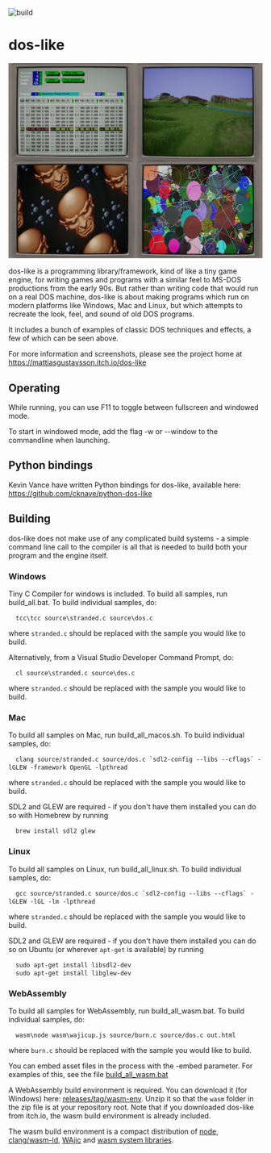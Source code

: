 ![build](https://github.com/mattiasgustavsson/dos-like/workflows/build/badge.svg)

# dos-like

![dos-like examples](dos-like.jpg)

dos-like is a programming library/framework, kind of like a tiny game engine, for writing games and programs
with a similar feel to MS-DOS productions from the early 90s. But rather than writing code that would run on
a real DOS machine, dos-like is about making programs which run on modern platforms like Windows, Mac and
Linux, but which attempts to recreate the look, feel, and sound of old DOS programs. 

It includes a bunch of examples of classic DOS techniques and effects, a few of which can be seen above.

For more information and screenshots, please see the project home at https://mattiasgustavsson.itch.io/dos-like


## Operating

While running, you can use F11 to toggle between fullscreen and windowed mode.

To start in windowed mode, add the flag -w or --window to the commandline when launching.


## Python bindings

Kevin Vance have written Python bindings for dos-like, available here: https://github.com/cknave/python-dos-like


## Building

dos-like does not make use of any complicated build systems - a simple command line call to the compiler is
all that is needed to build both your program and the engine itself.


### Windows

Tiny C Compiler for windows is included. To build all samples, run build_all.bat.
To build individual samples, do:
```
  tcc\tcc source\stranded.c source\dos.c
```  
where `stranded.c` should be replaced with the sample you would like to build.

Alternatively, from a Visual Studio Developer Command Prompt, do:
```
  cl source\stranded.c source\dos.c
```  
where `stranded.c` should be replaced with the sample you would like to build.


### Mac

To build all samples on Mac, run build_all_macos.sh.
To build individual samples, do:
```
  clang source/stranded.c source/dos.c `sdl2-config --libs --cflags` -lGLEW -framework OpenGL -lpthread
```
where `stranded.c` should be replaced with the sample you would like to build.

SDL2 and GLEW are required - if you don't have them installed you can do so with Homebrew by running
```
  brew install sdl2 glew  
```


### Linux

To build all samples on Linux, run build_all_linux.sh.
To build individual samples, do:
```
  gcc source/stranded.c source/dos.c `sdl2-config --libs --cflags` -lGLEW -lGL -lm -lpthread
```
where `stranded.c` should be replaced with the sample you would like to build.

SDL2 and GLEW are required - if you don't have them installed you can do so on Ubuntu (or wherever `apt-get` is available) by running
```
  sudo apt-get install libsdl2-dev
  sudo apt-get install libglew-dev
```


### WebAssembly

To build all samples for WebAssembly, run build_all_wasm.bat.
To build individual samples, do:
```
  wasm\node wasm\wajicup.js source/burn.c source/dos.c out.html
```
where `burn.c` should be replaced with the sample you would like to build.

You can embed asset files in the process with the -embed parameter. 
For examples of this, see the file [build_all_wasm.bat](build_all_wasm.bat)

A WebAssembly build environment is required. You can download it (for Windows) here: [releases/tag/wasm-env](../../releases/tag/wasm-env).
Unzip it so that the `wasm` folder in the zip file is at your repository root. Note that if you downloaded dos-like from itch.io, the wasm
build environment is already included.

The wasm build environment is a compact distribution of [node](https://nodejs.org/en/download/), [clang/wasm-ld](https://releases.llvm.org/download.html),
[WAjic](https://github.com/schellingb/wajic) and [wasm system libraries](https://github.com/emscripten-core/emscripten/tree/main/system).

